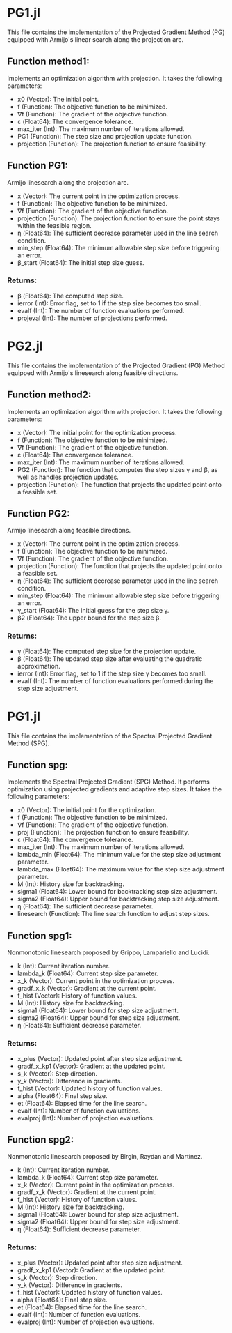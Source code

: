 # PG1.jl 

This file contains the implementation of the Projected Gradient Method (PG) equipped with Armijo's linear search along the projection arc.

## Function method1:
Implements an optimization algorithm with projection. It takes the following parameters:

- x0 (Vector): The initial point.
- f (Function): The objective function to be minimized.
- ∇f (Function): The gradient of the objective function.
- ε (Float64): The convergence tolerance.
- max_iter (Int): The maximum number of iterations allowed.
- PG1 (Function): The step size and projection update function.
- projection (Function): The projection function to ensure feasibility.

## Function PG1:
Armijo linesearch along the projection arc.

- x (Vector): The current point in the optimization process.
- f (Function): The objective function to be minimized.
- ∇f (Function): The gradient of the objective function.
- projection (Function): The projection function to ensure the point stays within the feasible region.
- η (Float64): The sufficient decrease parameter used in the line search condition.
- min_step (Float64): The minimum allowable step size before triggering an error.
- β_start (Float64): The initial step size guess.

### Returns:
- β (Float64): The computed step size.
- ierror (Int): Error flag, set to 1 if the step size becomes too small.
- evalf (Int): The number of function evaluations performed.
- projeval (Int): The number of projections performed.

# PG2.jl 

This file contains the implementation of the Projected Gradient (PG) Method equipped with Armijo's linesearch along feasible directions.

## Function method2:
Implements an optimization algorithm with projection. It takes the following parameters:

- x (Vector): The initial point for the optimization process.
- f (Function): The objective function to be minimized.
- ∇f (Function): The gradient of the objective function.
- ε (Float64): The convergence tolerance.
- max_iter (Int): The maximum number of iterations allowed.
- PG2 (Function): The function that computes the step sizes γ and β, as well as handles projection updates.
- projection (Function): The function that projects the updated point onto a feasible set.

## Function PG2:
Armijo linesearch along feasible directions.

- x (Vector): The current point in the optimization process.
- f (Function): The objective function to be minimized.
- ∇f (Function): The gradient of the objective function.
- projection (Function): The function that projects the updated point onto a feasible set.
- η (Float64): The sufficient decrease parameter used in the line search condition.
- min_step (Float64): The minimum allowable step size before triggering an error.
- γ_start (Float64): The initial guess for the step size γ.
- β2 (Float64): The upper bound for the step size β.

### Returns:
- γ (Float64): The computed step size for the projection update.
- β (Float64): The updated step size after evaluating the quadratic approximation.
- ierror (Int): Error flag, set to 1 if the step size γ becomes too small.
- evalf (Int): The number of function evaluations performed during the step size adjustment.

# PG1.jl 
This file contains the implementation of the Spectral Projected Gradient Method (SPG).

## Function spg:
Implements the Spectral Projected Gradient (SPG) Method. It performs optimization using projected gradients and adaptive step sizes. It takes the following parameters:

- x0 (Vector): The initial point for the optimization.
- f (Function): The objective function to be minimized.
- ∇f (Function): The gradient of the objective function.
- proj (Function): The projection function to ensure feasibility.
- ε (Float64): The convergence tolerance.
- max_iter (Int): The maximum number of iterations allowed.
- lambda_min (Float64): The minimum value for the step size adjustment parameter.
- lambda_max (Float64): The maximum value for the step size adjustment parameter.
- M (Int): History size for backtracking.
- sigma1 (Float64): Lower bound for backtracking step size adjustment.
- sigma2 (Float64): Upper bound for backtracking step size adjustment.
- η (Float64): The sufficient decrease parameter.
- linesearch (Function): The line search function to adjust step sizes.

## Function spg1:
Nonmonotonic linesearch proposed by Grippo, Lampariello and Lucidi.

- k (Int): Current iteration number.
- lambda_k (Float64): Current step size parameter.
- x_k (Vector): Current point in the optimization process.
- gradf_x_k (Vector): Gradient at the current point.
- f_hist (Vector): History of function values.
- M (Int): History size for backtracking.
- sigma1 (Float64): Lower bound for step size adjustment.
- sigma2 (Float64): Upper bound for step size adjustment.
- η (Float64): Sufficient decrease parameter.

### Returns:
- x_plus (Vector): Updated point after step size adjustment.
- gradf_x_kp1 (Vector): Gradient at the updated point.
- s_k (Vector): Step direction.
- y_k (Vector): Difference in gradients.
- f_hist (Vector): Updated history of function values.
- alpha (Float64): Final step size.
- et (Float64): Elapsed time for the line search.
- evalf (Int): Number of function evaluations.
- evalproj (Int): Number of projection evaluations.

## Function spg2:
Nonmonotonic linesearch proposed by Birgin, Raydan and Martínez.

- k (Int): Current iteration number.
- lambda_k (Float64): Current step size parameter.
- x_k (Vector): Current point in the optimization process.
- gradf_x_k (Vector): Gradient at the current point.
- f_hist (Vector): History of function values.
- M (Int): History size for backtracking.
- sigma1 (Float64): Lower bound for step size adjustment.
- sigma2 (Float64): Upper bound for step size adjustment.
- η (Float64): Sufficient decrease parameter.

### Returns:
- x_plus (Vector): Updated point after step size adjustment.
- gradf_x_kp1 (Vector): Gradient at the updated point.
- s_k (Vector): Step direction.
- y_k (Vector): Difference in gradients.
- f_hist (Vector): Updated history of function values.
- alpha (Float64): Final step size.
- et (Float64): Elapsed time for the line search.
- evalf (Int): Number of function evaluations.
- evalproj (Int): Number of projection evaluations.
